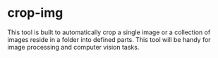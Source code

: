 # crop-img
This tool is built to automatically crop a single image or a collection of images reside in a folder into defined parts. This tool will be handy for image processing and computer vision tasks.
